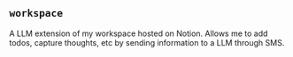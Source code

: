 ## `workspace`

A LLM extension of my workspace hosted on Notion. Allows me to add todos, capture thoughts, etc by sending information to a LLM through SMS.